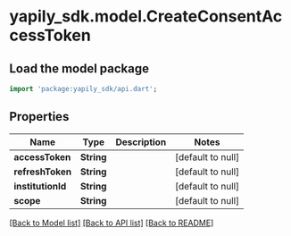 # yapily_sdk.model.CreateConsentAccessToken

## Load the model package
```dart
import 'package:yapily_sdk/api.dart';
```

## Properties
Name | Type | Description | Notes
------------ | ------------- | ------------- | -------------
**accessToken** | **String** |  | [default to null]
**refreshToken** | **String** |  | [default to null]
**institutionId** | **String** |  | [default to null]
**scope** | **String** |  | [default to null]

[[Back to Model list]](../README.md#documentation-for-models) [[Back to API list]](../README.md#documentation-for-api-endpoints) [[Back to README]](../README.md)


